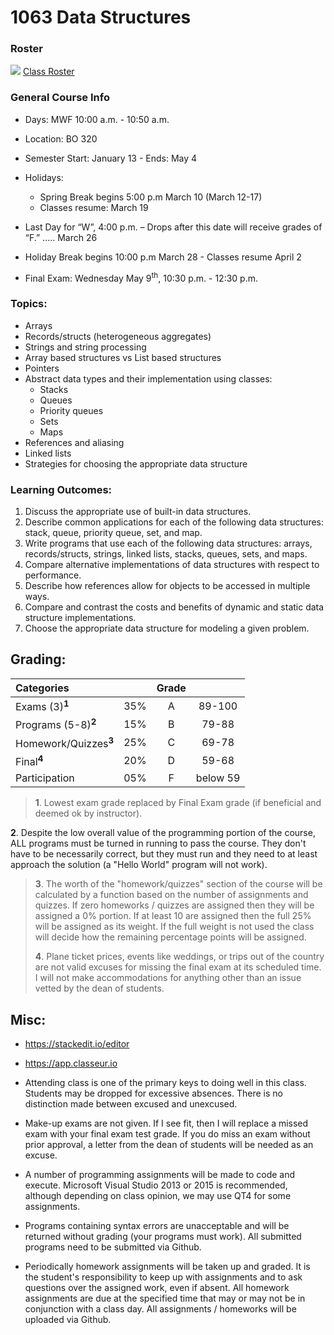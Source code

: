 # 1063 Data Structures



### Roster
![](https://d3vv6lp55qjaqc.cloudfront.net/items/220B0V0H3c041K2p251Z/google-sheets-16.png?X-CloudApp-Visitor-Id=1094421) [Class Roster](https://docs.google.com/spreadsheets/d/1ihSQSGoxeHuIUkp5mkOuUACwQA5XRTwbzbwgHyiaVHw/edit?usp=sharing)

### General Course Info
- Days: MWF 10:00 a.m. - 10:50 a.m. 
- Location: BO 320

- Semester Start: January 13 -  Ends: May 4
- Holidays:
    - Spring Break begins 5:00 p.m March 10 (March 12-17)
    - Classes resume:  March 19
- Last Day for “W”, 4:00 p.m. – Drops after this date will receive grades of “F.” ..... March 26
- Holiday Break begins 10:00 p.m March 28 - Classes resume April 2
- Final Exam: Wednesday May 9<sup>th</sup>, 10:30 p.m. - 12:30 p.m.


### Topics:
- Arrays
- Records/structs (heterogeneous aggregates)
- Strings and string processing 
- Array based structures vs List based structures
- Pointers
- Abstract data types and their implementation using classes:
    - Stacks 
    - Queues
    - Priority queues
    - Sets
    - Maps
- References and aliasing
- Linked lists
- Strategies for choosing the appropriate data structure

### Learning Outcomes:
1. Discuss the appropriate use of built-in data structures. 
2. Describe common applications for each of the following data structures: stack, queue, priority queue, set, and map. 
3. Write programs that use each of the following data structures: arrays, records/structs, strings, linked lists, stacks, queues, sets, and maps. 
4. Compare alternative implementations of data structures with respect to performance. 
5. Describe how references allow for objects to be accessed in multiple ways. 
6. Compare and contrast the costs and benefits of dynamic and static data structure implementations.
7. Choose the appropriate data structure for modeling a given problem. 


## Grading:	

| Categories                     |     |  Grade   |          | 
|:------------------------------ |:---:|:--------:|:--------:|
| Exams (3)<sup>**1**</sup>	     | 35% |  A       | 89-100   |
| Programs (5-8)<sup>**2**</sup> | 15% |  B       |  79-88   |
| Homework/Quizzes<sup>**3**</sup>|	25%|  C       | 69-78    |
| Final<sup>**4**</sup>	         | 20% |  D       | 59-68    |
| Participation	                 | 05% |  F       | below 59 |


>**1**. Lowest exam grade replaced by Final Exam grade (if beneficial and deemed ok by instructor).
>
**2**. Despite the low overall value of the programming portion of the course, ALL programs must be turned in running to pass the course.  They don't have to be necessarily correct, but they must run and they need to at least approach the solution (a "Hello World" program will not work). 
>
>**3**. The worth of the "homework/quizzes" section of the course will be calculated by a function based on the number of assignments and quizzes. If zero homeworks / quizzes are assigned then they will be assigned a 0% portion. If at least 10 are assigned then the full 25% will be assigned as its weight. If the full weight is not used the class will decide how the remaining percentage points will be assigned. 
>
>**4**. Plane ticket prices, events like weddings, or trips out of the country are not valid excuses for missing the final exam at its scheduled time. I will not make accommodations for anything other than an issue vetted by the dean of students. 

## Misc:

- https://stackedit.io/editor
- https://app.classeur.io

- Attending class is one of the primary keys to doing well in this class. Students may be dropped for excessive absences. There is no distinction made between excused and unexcused. 

- Make-up exams are not given. If I see fit, then I will replace a missed exam with your final exam test grade. If you do miss an exam without prior approval, a letter from the dean of students will be needed as an excuse. 

- A number of programming assignments will be made to code and execute. Microsoft Visual Studio 2013 or 2015 is recommended, although depending on class opinion, we may use QT4 for some assignments. 

- Programs containing syntax errors are unacceptable and will be returned without grading (your programs must work). All submitted programs need to be submitted via Github. 


- Periodically homework assignments will be taken up and graded. It is the student's responsibility to keep up with assignments and to ask questions over the assigned work, even if absent. All homework assignments are due at the specified time that may or may not be in conjunction with a class day. All assignments / homeworks will be uploaded via Github.


